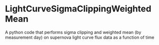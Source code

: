 # LightCurveSigmaClippingWeightedMean
A python code that performs sigma clipping and weighted mean (by measurement day) on supernova light curve flux data as a function of time
